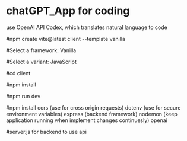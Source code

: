 # chatGPT_App for coding

use OpenAI API Codex, which translates natural language to code

#npm create vite@latest client --template vanilla

#Select a framework: Vanilla

#Select a variant: JavaScript

#cd client

#npm install

#npm run dev

#npm install cors (use for cross origin requests) dotenv (use for secure environment variables) express (backend framework) nodemon (keep application running when implement changes continuesly) openai

#server.js for backend to use api
